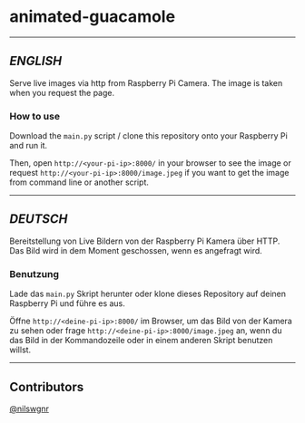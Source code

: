 
# animated-guacamole

---

## *ENGLISH*

Serve live images via http from Raspberry Pi Camera.
The image is taken when you request the page.

### How to use

Download the `main.py` script / clone this repository onto your Raspberry Pi
and run it.

Then, open `http://<your-pi-ip>:8000/` in your browser to see the image
or request `http://<your-pi-ip>:8000/image.jpeg` if you want to get the image
from command line or another script.

---

## *DEUTSCH*

Bereitstellung von Live Bildern von der Raspberry Pi Kamera über HTTP.
Das Bild wird in dem Moment geschossen, wenn es angefragt wird.

### Benutzung

Lade das `main.py` Skript herunter oder klone dieses Repository auf deinen
Raspberry Pi und führe es aus.

Öffne `http://<deine-pi-ip>:8000/` im Browser, um das Bild von der Kamera
zu sehen oder frage `http://<deine-pi-ip>:8000/image.jpeg` an, wenn du das Bild
in der Kommandozeile oder in einem anderen Skript benutzen willst.

---

## Contributors

[@nilswgnr](https://github.com/nilswgnr)

